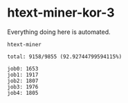 # htext-miner-kor-3

Everything doing here is automated.

```
htext-miner

total: 9158/9855 (92.92744799594115%)

job0: 1653
job1: 1917
job2: 1807
job3: 1976
job4: 1805
```